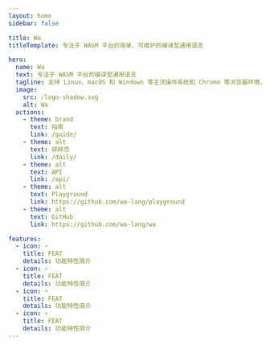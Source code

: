 ```yaml
---
layout: home
sidebar: false

title: Wa
titleTemplate: 专注于 WASM 平台的简单、可维护的编译型通用语言

hero:
  name: Wa
  text: 专注于 WASM 平台的编译型通用语言
  tagline: 支持 Linux、macOS 和 Windows 等主流操作系统和 Chrome 等浏览器环境，同时也支持作为独立Shell脚本和被嵌入脚本模式执行！
  image:
    src: /logo-shadow.svg
    alt: Wa
  actions:
    - theme: brand
      text: 指南
      link: /guide/
    - theme: alt
      text: 碎碎念
      link: /daily/
    - theme: alt
      text: API
      link: /api/
    - theme: alt
      text: Playground
      link: https://github.com/wa-lang/playground
    - theme: alt
      text: GitHub
      link: https://github.com/wa-lang/wa

features:
  - icon: ⚡️
    title: FEAT
    details: 功能特性简介
  - icon: ⚡️
    title: FEAT
    details: 功能特性简介
  - icon: ⚡️
    title: FEAT
    details: 功能特性简介
  - icon: ⚡️
    title: FEAT
    details: 功能特性简介
---
```

